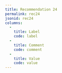 ```yaml
---
title: Recommendation 24
permalink: rec24
jsonid: rec24
columns:
  - 
    title: Label
    code: label
  - 
    title: Comment
    code: comment
  - 
    title: Value
    code: value
---
```

